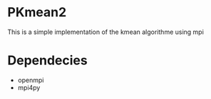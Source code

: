 # PKmean2
This is a simple implementation of the kmean algorithme using mpi
# Dependecies
* openmpi
* mpi4py
